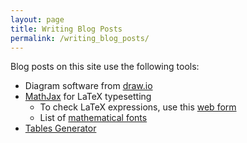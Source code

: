 ```yaml
---
layout: page
title: Writing Blog Posts
permalink: /writing_blog_posts/
---
```


Blog posts on this site use the following tools:
* Diagram software from [draw.io](https://draw.io)
* [MathJax](http://sgeos.github.io/github/jekyll/2016/08/21/adding_mathjax_to_a_jekyll_github_pages_blog.html) for LaTeX typesetting
  * To check LaTeX expressions, use this [web form](http://mathb.in/29559)
  * List of [mathematical fonts](https://www.overleaf.com/learn/latex/Mathematical_fonts)
* [Tables Generator](https://www.tablesgenerator.com/)